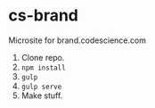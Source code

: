 # cs-brand
Microsite for brand.codescience.com

1. Clone repo.
2. `npm install`
3. `gulp`
4. `gulp serve`
5. Make stuff.
